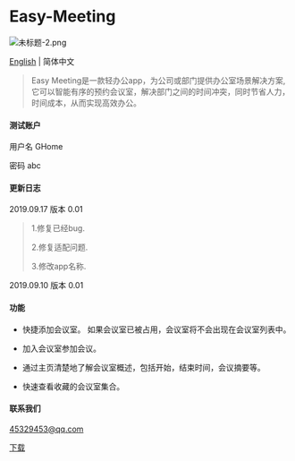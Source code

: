 # Easy-Meeting

![未标题-2.png](https://upload-images.jianshu.io/upload_images/1419035-a1c93f7e36e90b60.png?imageMogr2/auto-orient/strip%7CimageView2/2/w/1000)

[English](https://github.com/shabake/Easy-Meeting) | 简体中文

>Easy Meeting是一款轻办公app，为公司或部门提供办公室场景解决方案,它可以智能有序的预约会议室，解决部门之间的时间冲突，同时节省人力，时间成本，从而实现高效办公。

#### 测试账户

用户名 GHome

密码 abc

#### 更新日志

2019.09.17 版本 0.01 

>1.修复已经bug.
>
>2.修复适配问题.
>
>3.修改app名称.

2019.09.10 版本 0.01 


#### 功能

 * 快捷添加会议室。 如果会议室已被占用，会议室将不会出现在会议室列表中。

 * 加入会议室参加会议。

 * 通过主页清楚地了解会议室概述，包括开始，结束时间，会议摘要等。
 
 * 快速查看收藏的会议室集合。


#### 联系我们

45329453@qq.com

[下载](https://itunes.apple.com/cn/app/id1479323067?at=1010lSqk&ct=cds)
